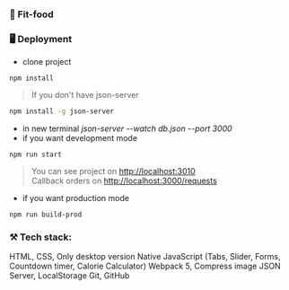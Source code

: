### 🥦 Fit-food

### 🖥️ Deployment

* clone project
```shell
npm install
```
> If you don't have json-server
```bash
npm install -g json-server
 ```
* in new terminal *json-server --watch db.json --port 3000*
* if you want development mode
```shell
npm run start
```
> You can see project on [http://localhost:3010](http://localhost:3010)  
> Callback orders on [http://localhost:3000/requests](http://localhost:3000/requests )

* if you want production mode
```shell
npm run build-prod
```

### ⚒️ Tech stack:
HTML, CSS,
Only desktop version
Native JavaScript (Tabs, Slider, Forms, Countdown timer, Calorie Calculator)
Webpack 5, Compress image
JSON Server, LocalStorage
Git, GitHub
